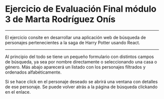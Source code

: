 # Ejercicio de Evaluación Final módulo 3 de Marta Rodríguez Onís

---

El ejercicio consite en desarrollar una aplicación web de búsqueda de personajes pertenecientes a la saga de Harry Potter usando React.

---

Al principio del todo se tiene un pequeño formulario con distintos campos de búsqueda, ya sea por nombre directamente o seleccionando una casa o género. Más abajo aparecerá un listado con los personajes filtrados y ordenados alfabéticamente.

Si se hace click en el personaje deseado se abrirá una ventana con detalles de ese personaje. Se puede volver atrás a la página de búsqueda clickando en el enlace.
